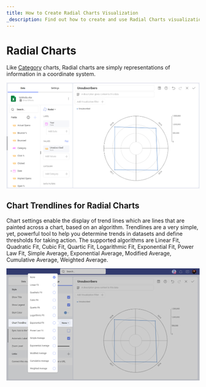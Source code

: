 ```yaml
---
title: How to Create Radial Charts Visualization
_description: Find out how to create and use Radial Charts visualization in Slingshot Analytics.
---
```


# Radial Charts

Like [Category](https://www.slingshotapp.io/en/help/docs/analytics/data-visualizations/visualization-types/category-charts) charts, Radial charts are simply representations of
information in a coordinate system.

![Using a radial chart to create a visualization](images/radial-chart-visualization-editor.png)

## Chart Trendlines for Radial Charts

Chart settings enable the display of trend lines which are lines that
are painted across a chart, based on an algorithm. Trendlines are a very
simple, yet, powerful tool to help you determine trends in datasets and
define thresholds for taking action. The supported algorithms are Linear
Fit, Quadratic Fit, Cubic Fit, Quartic Fit, Logarithmic Fit, Exponential
Fit, Power Law Fit, Simple Average, Exponential Average, Modified
Average, Cumulative Average, Weighted Average.

![A list consistng of all the chart trendlines available for the radial chart](images/radial-chart-trendline-settings.png)
